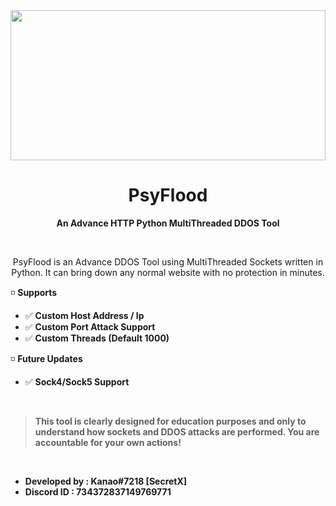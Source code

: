<img src="https://media.discordapp.net/attachments/741571722741940256/895694890304938045/Untitled-1.png" height=240 width=100%>
<h1 align="center">PsyFlood</h1>
<p align="center"><b>An Advance HTTP Python MultiThreaded DDOS Tool</b></p>
<br>
<p align="center">PsyFlood is an Advance DDOS Tool using MultiThreaded Sockets written in Python. It can bring down any normal website with no protection in minutes.<br>

◽ __**Supports**__
- ✅ **Custom Host Address / Ip**
- ✅ **Custom Port Attack Support**
- ✅ **Custom Threads (Default 1000)**

◽ __**Future Updates**__
- ✅ **Sock4/Sock5 Support**
<br>

> **This tool is clearly designed for education purposes and only to understand how sockets and DDOS attacks are performed. You are accountable for your own actions!**
<br>
  
- **Developed by : Kanao#7218 [SecretX]**
- **Discord ID : 734372837149769771**
